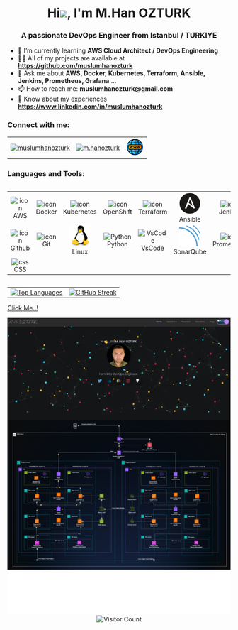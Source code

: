 <p align="center">
    <h1 align="center">Hi<img src="https://media.giphy.com/media/hvRJCLFzcasrR4ia7z/giphy.gif" width="5%"></a>, I'm M.Han OZTURK</h1>
</p>

<p align="center">
    <h3 align="center">A passionate DevOps Engineer from Istanbul / TURKIYE</h3>
</p>


- 🌱 I’m currently learning __AWS Cloud Architect / DevOps Engineering__
- 👨‍💻 All of my projects are available at __https://github.com/muslumhanozturk__
- 💬 Ask me about __AWS, Docker, Kubernetes, Terraform, Ansible, Jenkins, Prometheus, Grafana__  ...
- 📫 How to reach me: __muslumhanozturk@gmail.com__
- 📄 Know about my experiences __https://www.linkedin.com/in/muslumhanozturk__


<h3 align="left">Connect with me:</h3>
<table>
  <tr>
    <td>
      <a href="https://linkedin.com/in/muslumhanozturk" title="Linkedin" target="_blank">
        <img src="https://raw.githubusercontent.com/rahuldkjain/github-profile-readme-generator/master/src/images/icons/Social/linked-in-alt.svg" alt="muslumhanozturk" height="30" width="40" />
      </a>
    </td>
    <td>
      <a href="https://instagram.com/m.hanozturk" title="Instagram" target="_blank">
        <img src="https://raw.githubusercontent.com/rahuldkjain/github-profile-readme-generator/master/src/images/icons/Social/instagram.svg" alt="m.hanozturk" height="30" width="40" />
      </a>
    </td>
    <td>
      <a href="https://muslumhanozturk.github.io" title="Personel Website" target="_blank">
        <img src="image/website.png" alt="Personel Website" height="40" width="40" />
      </a>
    </td>
  </tr>
</table>


<h3 align="left">Languages and Tools:</h3>
<div style="display: flex; align-items: flex-start; align: center">
<table align="center">
  <tr>
    <td align="center" width="96">
        <img src="https://techstack-generator.vercel.app/aws-icon.svg" alt="icon" width="55" height="55" />
      <br>AWS
    </td>
    <td align="center" width="96">
        <img src="https://techstack-generator.vercel.app/docker-icon.svg" alt="icon" width="48" height="48" />
      <br>Docker
    </td>
    <td align="center" width="96">
        <img src="https://techstack-generator.vercel.app/kubernetes-icon.svg" alt="icon" width="48" height="48" />
      <br>Kubernetes
    </td>
    <td align="center" width="96">
        <img src="https://www.vectorlogo.zone/logos/openshift/openshift-icon.svg" alt="icon" width="48" height="48" />
      <br>OpenShift
    </td>
    <td align="center" width="96">
        <img src="https://www.vectorlogo.zone/logos/terraformio/terraformio-icon.svg" alt="icon" width="48" height="48" />
      <br>Terraform
    </td>
    <td align="center" width="96">
        <img src="https://raw.githubusercontent.com/devicons/devicon/master/icons/ansible/ansible-original.svg" alt="icon" width="48" height="48" />
      <br>Ansible
    </td>
    <td align="center" width="96">
        <img src="https://www.vectorlogo.zone/logos/jenkins/jenkins-icon.svg" alt="icon" width="48" height="48" />
      <br>Jenkins
    </td>
    <td align="center" width="96">
        <img src="https://www.vectorlogo.zone/logos/argoprojio/argoprojio-icon.svg" alt="icon" width="48" height="48" />
      <br>ArgoCD
    </td>
    <td align="center" width="96">
        <img src="https://www.vectorlogo.zone/logos/jaegertracingio/jaegertracingio-icon.svg" width="48" height="48" alt="Jaeger" />
      <br>Jaeger
  </tr>
  <tr>
    <td align="center" width="96">
        <img src="https://techstack-generator.vercel.app/github-icon.svg" alt="icon" width="65" height="65" />
      <br>Github
    </td>
    <td align="center" width="96">
        <img src="https://www.vectorlogo.zone/logos/git-scm/git-scm-icon.svg" alt="icon" width="48" height="48" />
      <br>Git
    </td>
    <td align="center" width="96">
        <img src="https://raw.githubusercontent.com/devicons/devicon/master/icons/linux/linux-original.svg" width="48" height="48" alt="Linux" />
      <br>Linux
    </td>
    <td align="center" width="96">
        <img src="https://techstack-generator.vercel.app/python-icon.svg" width="48" height="48" alt="Python" />
      <br>Python
    </td>
    <td align="center" width="96">
        <img src="https://skillicons.dev/icons?i=vscode" width="48" height="48" alt="VsCode" />
      <br>VsCode
    </td>
    <td align="center" width="96">
        <img src="image/sonarqube.svg" width="48" height="48" alt="SonarQube" />
      <br>SonarQube
    </td>
    <td align="center" width="96">
        <img src="https://www.vectorlogo.zone/logos/prometheusio/prometheusio-icon.svg" alt="icon" width="48" height="48" />
      <br>Prometheus
    <td align="center" width="96">
        <img src="https://www.vectorlogo.zone/logos/grafana/grafana-icon.svg" alt="icon" width="48" height="48" />
      <br>Grafana
    </td>
    <td align="center"  width="96">
        <img src="https://skillicons.dev/icons?i=html" width="48" height="48" alt="HTML5" />
      <br>HTML5
    </td>
    </td>
    </td>
  </tr>
 <tr>
    <td align="center" width="96">
        <img src="https://skillicons.dev/icons?i=css" width="48" height="48" alt="css" />
      <br>CSS
    </td>
 </tr>
</table>
<br><br>


</div>


<table>
  <tr>
    <td>
      <a href="https://github.com/anuraghazra/github-readme-stats">
        <img src="https://github-readme-stats.vercel.app/api/top-langs/?username=muslumhanozturk&layout=compact&theme=vision-friendly-dark" alt="Top Languages">
      </a>
    </td>
    <td>
      <a href="https://git.io/streak-stats">
        <img src="http://github-readme-streak-stats.herokuapp.com?user=muslumhanozturk&theme=dark&background=000000" alt="GitHub Streak" width="500" height="200">
      </a>
    </td>
  </tr>
</table>


        
[Click Me..!](https://muslumhanozturk.github.io) 


<img width="1200" align="right" alt="index-home-page.png" src="image/index-home-page.png" />

<img width="850" align="center" alt="coder.gif" src="image/aws.gif" />
<img height="100" alt="Thanks for visiting" width="100%" src="image/thanks.svg" />  
<div align="center">
  <img src="https://profile-counter.glitch.me/muslumhanozturk/count.svg" alt="Visitor Count">
</div>
